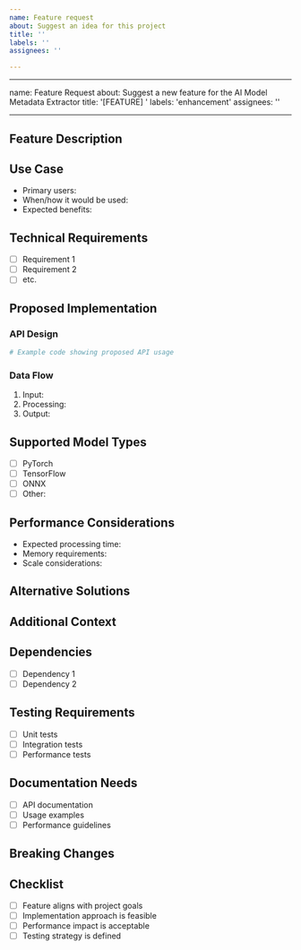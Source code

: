 ```yaml
---
name: Feature request
about: Suggest an idea for this project
title: ''
labels: ''
assignees: ''

---
```


---
name: Feature Request
about: Suggest a new feature for the AI Model Metadata Extractor
title: '[FEATURE] '
labels: 'enhancement'
assignees: ''

---

## Feature Description
<!-- Provide a clear and concise description of the feature you'd like to see -->

## Use Case
<!-- Describe the specific use case this feature would address -->
- Primary users: 
- When/how it would be used:
- Expected benefits:

## Technical Requirements
<!-- List the technical requirements needed to implement this feature -->

- [ ] Requirement 1
- [ ] Requirement 2
- [ ] etc.

## Proposed Implementation
<!-- If you have ideas about how to implement this feature, describe them here -->

### API Design
```python
# Example code showing proposed API usage
```

### Data Flow
<!-- Describe how data would flow through the new feature -->

1. Input:
2. Processing:
3. Output:

## Supported Model Types
<!-- List the AI model types/frameworks this feature should support -->

- [ ] PyTorch
- [ ] TensorFlow 
- [ ] ONNX
- [ ] Other:

## Performance Considerations
<!-- Describe any performance requirements or concerns -->

- Expected processing time:
- Memory requirements:
- Scale considerations:

## Alternative Solutions
<!-- Describe any alternative solutions you've considered -->

## Additional Context
<!-- Add any other context, mockups, or examples about the feature request -->

## Dependencies
<!-- List any dependencies on other features or systems -->

- [ ] Dependency 1
- [ ] Dependency 2

## Testing Requirements
<!-- Describe how this feature should be tested -->

- [ ] Unit tests
- [ ] Integration tests
- [ ] Performance tests

## Documentation Needs
<!-- List documentation that would need to be created/updated -->

- [ ] API documentation
- [ ] Usage examples
- [ ] Performance guidelines

## Breaking Changes
<!-- Note any breaking changes this feature might introduce -->

## Checklist
- [ ] Feature aligns with project goals
- [ ] Implementation approach is feasible
- [ ] Performance impact is acceptable
- [ ] Testing strategy is defined
